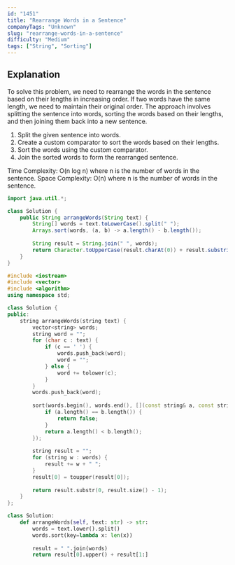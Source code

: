 ```yaml
---
id: "1451"
title: "Rearrange Words in a Sentence"
companyTags: "Unknown"
slug: "rearrange-words-in-a-sentence"
difficulty: "Medium"
tags: ["String", "Sorting"]
---
```


## Explanation
To solve this problem, we need to rearrange the words in the sentence based on their lengths in increasing order. If two words have the same length, we need to maintain their original order. The approach involves splitting the sentence into words, sorting the words based on their lengths, and then joining them back into a new sentence.

1. Split the given sentence into words.
2. Create a custom comparator to sort the words based on their lengths.
3. Sort the words using the custom comparator.
4. Join the sorted words to form the rearranged sentence.

Time Complexity: O(n log n) where n is the number of words in the sentence.
Space Complexity: O(n) where n is the number of words in the sentence.
```java
import java.util.*;

class Solution {
    public String arrangeWords(String text) {
        String[] words = text.toLowerCase().split(" ");
        Arrays.sort(words, (a, b) -> a.length() - b.length());
        
        String result = String.join(" ", words);
        return Character.toUpperCase(result.charAt(0)) + result.substring(1);
    }
}
```

```cpp
#include <iostream>
#include <vector>
#include <algorithm>
using namespace std;

class Solution {
public:
    string arrangeWords(string text) {
        vector<string> words;
        string word = "";
        for (char c : text) {
            if (c == ' ') {
                words.push_back(word);
                word = "";
            } else {
                word += tolower(c);
            }
        }
        words.push_back(word);
        
        sort(words.begin(), words.end(), [](const string& a, const string& b){
            if (a.length() == b.length()) {
                return false;
            }
            return a.length() < b.length();
        });
        
        string result = "";
        for (string w : words) {
            result += w + " ";
        }
        result[0] = toupper(result[0]);
        
        return result.substr(0, result.size() - 1);
    }
};
```

```python
class Solution:
    def arrangeWords(self, text: str) -> str:
        words = text.lower().split()
        words.sort(key=lambda x: len(x))
        
        result = " ".join(words)
        return result[0].upper() + result[1:]
```